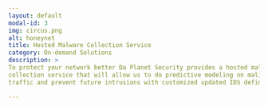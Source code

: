 ```yaml
---
layout: default
modal-id: 3
img: circus.png
alt: honeynet
title: Hosted Malware Collection Service
category: On-demand Solutions
description: >
To protect your network better Da Planet Security provides a hosted malware 
collection service that will allow us to do predictive modeling on malicious 
traffic and prevent future intrusions with customized updated IDS definitions.

---
```

